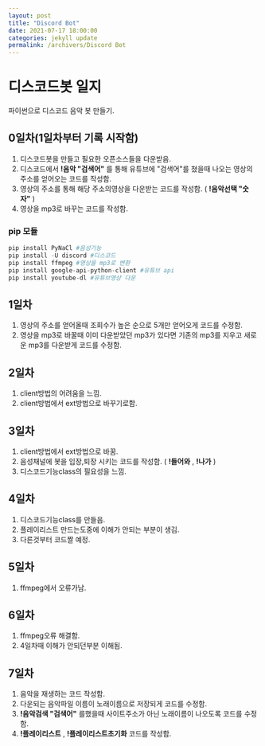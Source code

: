 ```yaml
---
layout: post
title: "Discord Bot"
date: 2021-07-17 18:00:00
categories: jekyll update
permalink: /archivers/Discord Bot
---
```


# 디스코드봇 일지
파이썬으로 디스코드 음악 봇 만들기.

## 0일차(1일차부터 기록 시작함)
1. 디스코드봇을 만들고 필요한 오픈소스들을 다운받음.
2. 디스코드에서 **!음악 "검색어"** 를 통해 유튜브에 "검색어"를 쳤을때 나오는 영상의 주소를 얻어오는 코드를 작성함.
3. 영상의 주소를 통해 해당 주소의영상을 다운받는 코드를 작성함. ( **!음악선택 "숫자"** )
4. 영상을 mp3로 바꾸는 코드를 작성함.

### pip 모듈
```python
pip install PyNaCl #음성기능
pip install -U discord #디스코드
pip install ffmpeg #영상을 mp3로 변환
pip install google-api-python-client #유튜브 api
pip install youtube-dl #유튜브영상 다운
```

## 1일차
1. 영상의 주소를 얻어올때 조회수가 높은 순으로 5개만 얻어오게 코드를 수정함.
2. 영상을 mp3로 바꿀때 이미 다운받았던 mp3가 있다면 기존의 mp3를 지우고 새로운 mp3를 다운받게 코드를 수정함.

## 2일차
1. client방법의 어려움을 느낌.
2. client방법에서 ext방법으로 바꾸기로함.

## 3일차
1. client방법에서 ext방법으로 바꿈.
2. 음성채널에 봇을 입장,퇴장 시키는 코드를 작성함. ( **!들어와** , **!나가** )
3. 디스코드기능class의 필요성을 느낌.

## 4일차
1. 디스코드기능class를 만들음.
2. 플레이리스트 만드는도중에 이해가 안되는 부분이 생김.
3. 다른것부터 코드짤 예정.

## 5일차
1. ffmpeg에서 오류가남.

## 6일차
1. ffmpeg오류 해결함.
2. 4일차때 이해가 안되던부분 이해됨.

## 7일차
1. 음악을 재생하는 코드 작성함.
2. 다운되는 음악파일 이름이 노래이름으로 저장되게 코드를 수정함.
3. **!음악검색 "검색어"** 를했을때 사이트주소가 아닌 노래이름이 나오도록 코드를 수정함.
4. **!플레이리스트** , **!플레이리스트초기화** 코드를 작성함.
